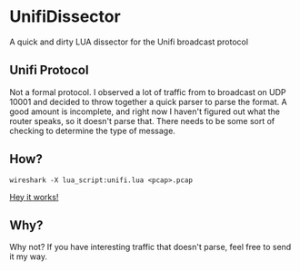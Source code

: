 # UnifiDissector
A quick and dirty LUA dissector for the Unifi broadcast protocol

## Unifi Protocol
Not a formal protocol. I observed a lot of traffic from to broadcast on UDP 10001 and decided to throw together a quick parser to parse the format. A good amount is incomplete, and right now I haven't figured out what the router speaks, so it doesn't parse that. There needs to be some sort of checking to determine the type of message.

## How?
`wireshark -X lua_script:unifi.lua <pcap>.pcap`

[Hey it works!](/img/unifi_lua_1.png)


## Why?
Why not? If you have interesting traffic that doesn't parse, feel free to send it my way.
